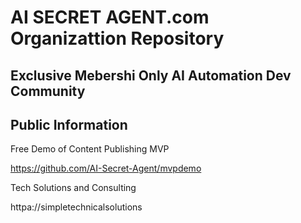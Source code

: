 # AI SECRET AGENT.com  Organizattion Repository

## Exclusive Mebershi Only AI Automation Dev Community

## Public Information

Free Demo of Content Publishing MVP

https://github.com/AI-Secret-Agent/mvpdemo

Tech Solutions and Consulting

httpa://simpletechnicalsolutions




